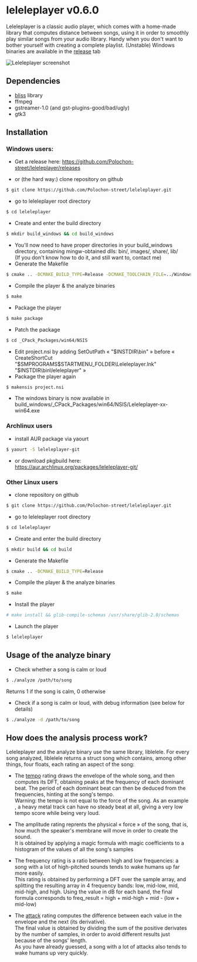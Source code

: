 # leleleplayer v0.6.0
Leleleplayer is a classic audio player, which comes with a home-made library that computes distance between songs, using it in order to smoothly play similar songs from your audio library.
Handy when you don't want to bother yourself with creating a complete playlist.
(Unstable) Windows binaries are available in the [release](https://github.com/Polochon-street/leleleplayer/releases/) tab

![Leleleplayer screenshot](http://i.imgur.com/6CPLGVx.png)

## Dependencies
* [bliss](https://github.com/Polochon-street/bliss) library
* ffmpeg
* gstreamer-1.0 (and gst-plugins-good/bad/ugly)
* gtk3

## Installation

### Windows users:

* Get a release here: https://github.com/Polochon-street/leleleplayer/releases

* or (the hard way:) clone repository on github
```bash
$ git clone https://github.com/Polochon-street/leleleplayer.git
```
* go to leleleplayer root directory
```bash
$ cd leleleplayer 
```
* Create and enter the build directory
```bash
$ mkdir build_windows && cd build_windows
```
* You'll now need to have proper directories in your build\_windows directory, containing mingw-obtained dlls: bin/, images/, share/, lib/ <br />
(If you don't know how to do it, and still want to, contact me)
* Generate the Makefile
```bash
$ cmake .. -DCMAKE_BUILD_TYPE=Release -DCMAKE_TOOLCHAIN_FILE=../Windows_toolchain.cmake
```
* Compile the player & the analyze binaries
```bash
$ make
```
* Package the player
```bash
$ make package
```
* Patch the package
```bash
$ cd _CPack_Packages/win64/NSIS
```
* Edit project.nsi by adding SetOutPath « "$INSTDIR\bin" » before « CreateShortCut "$SMPROGRAMS\$STARTMENU\_FOLDER\Leleleplayer.lnk" "$INSTDIR\bin\leleleplayer" »
* Package the player again
```bash
$ makensis project.nsi
```
* The windows binary is now available in build\_windows/\_CPack\_Packages/win64/NSIS/Leleleplayer-xx-win64.exe

### Archlinux users

* install AUR package via yaourt
```bash
$ yaourt -S leleleplayer-git
```
* or download pkgbuild here: https://aur.archlinux.org/packages/leleleplayer-git/

### Other Linux users 

* clone repository on github
```bash
$ git clone https://github.com/Polochon-street/leleleplayer.git
```
* go to leleleplayer root directory
```bash
$ cd leleleplayer 
```
* Create and enter the build directory
```bash
$ mkdir build && cd build
```
* Generate the Makefile
```bash
$ cmake .. -DCMAKE_BUILD_TYPE=Release
```
* Compile the player & the analyze binaries
```bash
$ make
```
* Install the player
```bash
# make install && glib-compile-schemas /usr/share/glib-2.0/schemas
```
* Launch the player
```bash
$ leleleplayer
```
## Usage of the analyze binary

* Check whether a song is calm or loud
```bash
$ ./analyze /path/to/song
```
Returns 1 if the song is calm, 0 otherwise
* Check if a song is calm or loud, with debug information (see below for details)
```bash
$ ./analyze -d /path/to/song
```

## How does the analysis process work?

Leleleplayer and the analyze binary use the same library, liblelele. For every song analyzed, liblelele returns a struct song which contains, among other things, 
four floats, each rating an aspect of the song:

* The [tempo](https://en.wikipedia.org/wiki/Tempo "link to wikipedia") rating draws the envelope of the whole song, and then computes its DFT, obtaining peaks at the frequency of each dominant beat. 
The period of each dominant beat can then be deduced from the frequencies, hinting at the song's tempo.<br />
Warning: the tempo is not equal to the force of the song. As an example , a heavy metal track can have no steady beat at all, giving a very low tempo score while being very loud.

* The amplitude rating reprents the physical « force » of the song, that is, how much the speaker's membrane will move in order to create the sound.<br />
It is obtained by applying a magic formula with magic coefficients to a histogram of the values of all the song's samples

* The frequency rating is a ratio between high and low frequencies: a song with a lot of high-pitched sounds tends to wake humans up far more easily.<br />
This rating is obtained by performing a DFT over the sample array, and splitting the resulting array in 4 frequency bands: low, mid-low, mid, mid-high, and high.
Using the value in dB for each band, the final formula corresponds to freq\_result = high + mid-high + mid - (low + mid-low)

* The [attack](https://en.wikipedia.org/wiki/Synthesizer#ADSR_envelope "link to wikipedia") rating computes the difference between each value in the envelope and the next (its derivative).<br />
The final value is obtained by dividing the sum of the positive derivates by the number of samples, in order to avoid different results just because of the songs' length.<br />
As you have already guessed, a song with a lot of attacks also tends to wake humans up very quickly.

